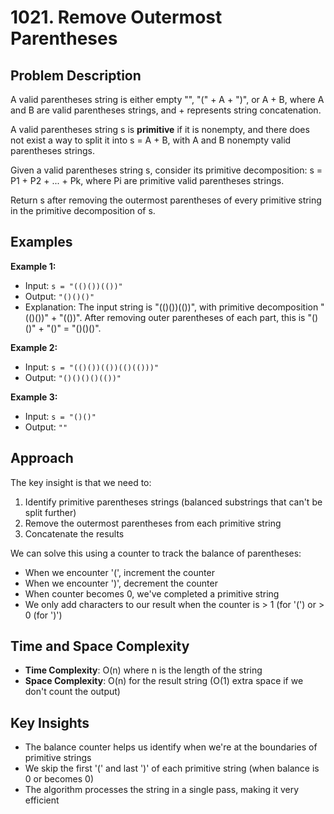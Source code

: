 # 1021. Remove Outermost Parentheses

## Problem Description

A valid parentheses string is either empty "", "(" + A + ")", or A + B, where A and B are valid parentheses strings, and + represents string concatenation.

A valid parentheses string s is **primitive** if it is nonempty, and there does not exist a way to split it into s = A + B, with A and B nonempty valid parentheses strings.

Given a valid parentheses string s, consider its primitive decomposition: s = P1 + P2 + ... + Pk, where Pi are primitive valid parentheses strings.

Return s after removing the outermost parentheses of every primitive string in the primitive decomposition of s.

## Examples

**Example 1:**
- Input: `s = "(()())(())"`
- Output: `"()()()"`
- Explanation: The input string is "(()())(())", with primitive decomposition "(()())" + "(())". After removing outer parentheses of each part, this is "()()" + "()" = "()()()".

**Example 2:**
- Input: `s = "(()())(())(()(()))"`
- Output: `"()()()()(())"`

**Example 3:**
- Input: `s = "()()"`
- Output: `""`

## Approach

The key insight is that we need to:
1. Identify primitive parentheses strings (balanced substrings that can't be split further)
2. Remove the outermost parentheses from each primitive string
3. Concatenate the results

We can solve this using a counter to track the balance of parentheses:
- When we encounter '(', increment the counter
- When we encounter ')', decrement the counter
- When counter becomes 0, we've completed a primitive string
- We only add characters to our result when the counter is > 1 (for '(') or > 0 (for ')')

## Time and Space Complexity

- **Time Complexity**: O(n) where n is the length of the string
- **Space Complexity**: O(n) for the result string (O(1) extra space if we don't count the output)

## Key Insights

- The balance counter helps us identify when we're at the boundaries of primitive strings
- We skip the first '(' and last ')' of each primitive string (when balance is 0 or becomes 0)
- The algorithm processes the string in a single pass, making it very efficient